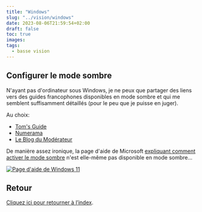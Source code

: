 ```yaml
---
title: "Windows"
slug: "../vision/windows"
date: 2023-08-06T21:59:54+02:00
draft: false
toc: true
images:
tags:
  - basse vision
---
```


## Configurer le mode sombre
N'ayant pas d'ordinateur sous Windows, je ne peux que partager des liens vers des guides francophones disponibles en mode sombre et qui me semblent suffisamment détaillés (pour le peu que je puisse en juger).

Au choix:
* [Tom's Guide](https://www.tomsguide.fr/windows-11-mode-sombre-a-quoi-sert-il-et-comment-lactiver/)
* [Numerama](https://www.numerama.com/tech/744653-comment-activer-le-mode-sombre-sur-windows-11.html)
* [Le Blog du Modérateur](https://www.blogdumoderateur.com/comment-activer-dark-mode-windows-11/)

De manière assez ironique, la page d'aide de Microsoft [expliquant comment activer le mode sombre](https://support.microsoft.com/fr-fr/windows/rencontrez-windows-11-une-toute-nouvelle-apparence-f6c077d6-acf1-49bf-9be5-ca2f64c594ed) n'est elle-même pas disponible en mode sombre...

[![Page d'aide de Windows 11](/vision/windows11-support-site.png)](https://support.microsoft.com/fr-fr/windows/rencontrez-windows-11-une-toute-nouvelle-apparence-f6c077d6-acf1-49bf-9be5-ca2f64c594ed)

## Retour
[Cliquez ici pour retourner à l’index](..).
